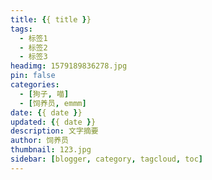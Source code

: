 ```yaml
---
title: {{ title }}
tags:
  - 标签1
  - 标签2
  - 标签3
headimg: 1579189836278.jpg
pin: false
categories:
  - [狗子, 喵]
  - [饲养员, emmm]
date: {{ date }}
updated: {{ date }}
description: 文字摘要
author: 饲养员
thumbnail: 123.jpg
sidebar: [blogger, category, tagcloud, toc]
---
```

